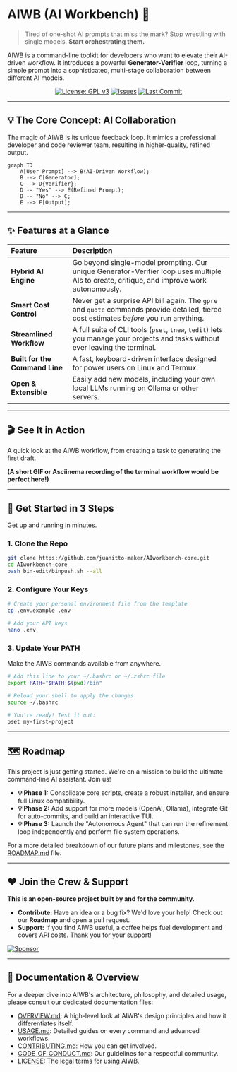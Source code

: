 # AIWB (AI Workbench) 🤖

> Tired of one-shot AI prompts that miss the mark? Stop wrestling with single models. **Start orchestrating them.**

AIWB is a command-line toolkit for developers who want to elevate their AI-driven workflow. It introduces a powerful **Generator-Verifier** loop, turning a simple prompt into a sophisticated, multi-stage collaboration between different AI models.

<div align="center">

[![License: GPL v3](https://img.shields.io/badge/License-GPLv3-blue.svg?style=for-the-badge)](https://www.gnu.org/licenses/gpl-3.0)
[![Issues](https://img.shields.io/github/issues/juanitto-maker/AIworkbench-core?style=for-the-badge&color=brightgreen)](https://github.com/juanitto-maker/AIworkbench-core/issues)
[![Last Commit](https://img.shields.io/github/last-commit/juanitto-maker/AIworkbench-core?style=for-the-badge)](https://github.com/juanitto-maker/AIworkbench-core/commits/main)
</div>

---

## 💡 The Core Concept: AI Collaboration

The magic of AIWB is its unique feedback loop. It mimics a professional developer and code reviewer team, resulting in higher-quality, refined output.

```mermaid
graph TD
    A[User Prompt] --> B(AI-Driven Workflow);
    B --> C[Generator];
    C --> D{Verifier};
    D -- "Yes" --> E(Refined Prompt);
    D -- "No" --> C;
    E --> F[Output];
```

---

## ✨ Features at a Glance

| Feature | Description |
| :--- | :--- |
| **Hybrid AI Engine** | Go beyond single-model prompting. Our unique Generator-Verifier loop uses multiple AIs to create, critique, and improve work autonomously. |
| **Smart Cost Control** | Never get a surprise API bill again. The `gpre` and `quote` commands provide detailed, tiered cost estimates *before* you run anything. |
| **Streamlined Workflow** | A full suite of CLI tools (`pset`, `tnew`, `tedit`) lets you manage your projects and tasks without ever leaving the terminal. |
| **Built for the Command Line** | A fast, keyboard-driven interface designed for power users on Linux and Termux. |
| **Open & Extensible** | Easily add new models, including your own local LLMs running on Ollama or other servers. |

---

## 🎬 See It in Action

A quick look at the AIWB workflow, from creating a task to generating the first draft.

**(A short GIF or Asciinema recording of the terminal workflow would be perfect here\!)**

---

## 🚀 Get Started in 3 Steps

Get up and running in minutes.

### 1. Clone the Repo

```bash
git clone https://github.com/juanitto-maker/AIworkbench-core.git
cd AIworkbench-core
bash bin-edit/binpush.sh --all
```

### 2\. Configure Your Keys

```bash
# Create your personal environment file from the template
cp .env.example .env

# Add your API keys
nano .env
```

### 3\. Update Your PATH

Make the AIWB commands available from anywhere.

```bash
# Add this line to your ~/.bashrc or ~/.zshrc file
export PATH="$PATH:$(pwd)/bin"

# Reload your shell to apply the changes
source ~/.bashrc

# You're ready! Test it out:
pset my-first-project
```

---

## 🗺️ Roadmap

This project is just getting started. We're on a mission to build the ultimate command-line AI assistant. Join us!

* **💡 Phase 1:** Consolidate core scripts, create a robust installer, and ensure full Linux compatibility.
* **💡 Phase 2:** Add support for more models (OpenAI, Ollama), integrate Git for auto-commits, and build an interactive TUI.
* **💡 Phase 3:** Launch the "Autonomous Agent" that can run the refinement loop independently and perform file system operations.

For a more detailed breakdown of our future plans and milestones, see the [ROADMAP.md](ROADMAP.md) file.

---

## ❤️ Join the Crew & Support

**This is an open-source project built by and for the community.**

* **Contribute:** Have an idea or a bug fix? We'd love your help! Check out our **Roadmap** and open a pull request.
* **Support:** If you find AIWB useful, a coffee helps fuel development and covers API costs. Thank you for your support!

<a href="https://github.com/sponsors/juanitto-maker">
<img src="https://img.shields.io/static/v1?label=Sponsor&message=%E2%9D%A4&logo=GitHub&color=%23fe8e86" alt="Sponsor">
</a>

---

## 📄 Documentation & Overview

For a deeper dive into AIWB's architecture, philosophy, and detailed usage, please consult our dedicated documentation files:

* [OVERVIEW.md](OVERVIEW.md): A high-level look at AIWB's design principles and how it differentiates itself.
* [USAGE.md](USAGE.md): Detailed guides on every command and advanced workflows.
* [CONTRIBUTING.md](CONTRIBUTING.md): How you can get involved.
* [CODE_OF_CONDUCT.md](CODE_OF_CONDUCT.md): Our guidelines for a respectful community.
* [LICENSE](LICENSE): The legal terms for using AIWB.


